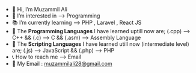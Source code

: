- 👋 Hi, I’m Muzammil Ali
- 👀 I’m interested in --> Programming
- :books: I’m currently learning --> PHP , Laravel , React JS
- :pencil: The <b>Programming Languages</b> I have learned uptill now are; (.cpp) --> C++ && (.c) --> C && (.asm) --> Assembly Language
- :pencil: The <b>Scripting Languages</b> I have learned utill now (intermediate level) are; (.js) --> JavaScript && (.php) --> PHP
- :telephone_receiver: How to reach me --> Email
- :email: My Email : muzammilali28@gmail.com

<!---
muzammilali28/muzammilali28 is a ✨ special ✨ repository because its `README.md` (this file) appears on your GitHub profile.
You can click the Preview link to take a look at your changes.
--->
